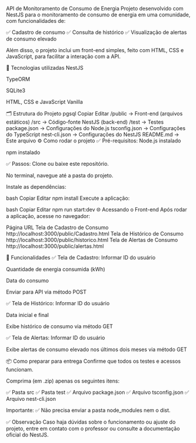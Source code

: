 API de Monitoramento de Consumo de Energia
Projeto desenvolvido com NestJS para o monitoramento de consumo de energia em uma comunidade, com funcionalidades de:

✅ Cadastro de consumo
✅ Consulta de histórico
✅ Visualização de alertas de consumo elevado

Além disso, o projeto inclui um front-end simples, feito com HTML, CSS e JavaScript, para facilitar a interação com a API.

🚀 Tecnologias utilizadas
NestJS

TypeORM

SQLite3

HTML, CSS e JavaScript Vanilla

🗂️ Estrutura do Projeto
pgsql
Copiar
Editar
/public              → Front-end (arquivos estáticos)
/src                 → Código-fonte NestJS (back-end)
/test                → Testes
package.json         → Configurações do Node.js
tsconfig.json        → Configurações do TypeScript
nest-cli.json        → Configurações do NestJS
README.md            → Este arquivo
⚙️ Como rodar o projeto
✅ Pré-requisitos:
Node.js instalado

npm instalado

✅ Passos:
Clone ou baixe este repositório.

No terminal, navegue até a pasta do projeto.

Instale as dependências:

bash
Copiar
Editar
npm install
Execute a aplicação:

bash
Copiar
Editar
npm run start:dev
🌐 Acessando o Front-end
Após rodar a aplicação, acesse no navegador:

Página	URL
Tela de Cadastro de Consumo	http://localhost:3000/public/Cadastro.html
Tela de Histórico de Consumo	http://localhost:3000/public/historico.html
Tela de Alertas de Consumo	http://localhost:3000/public/alertas.html

📝 Funcionalidades
✅ Tela de Cadastro:
Informar ID do usuário

Quantidade de energia consumida (kWh)

Data do consumo

Enviar para API via método POST

✅ Tela de Histórico:
Informar ID do usuário

Data inicial e final

Exibe histórico de consumo via método GET

✅ Tela de Alertas:
Informar ID do usuário

Exibe alertas de consumo elevado nos últimos dois meses via método GET

📦 Como preparar para entrega
Confirme que todos os testes e acessos funcionam.

Comprima (em .zip) apenas os seguintes itens:

✅ Pasta src
✅ Pasta test
✅ Arquivo package.json
✅ Arquivo tsconfig.json
✅ Arquivo nest-cli.json

Importante:
✅ Não precisa enviar a pasta node_modules nem o dist.

✅ Observação
Caso haja dúvidas sobre o funcionamento ou ajuste do projeto, entre em contato com o professor ou consulte a documentação oficial do NestJS.
